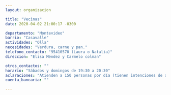 ```yaml
---
layout: organizacion

title: "Vecinas"
date: 2020-04-02 21:00:17 -0300

departamento: "Montevideo"
barrio: "Casavalle"
actividades: "Olla"
necesidades: "Verdura, carne y pan."
telefono_contacto: "95410570 (Laura o Natalia)"
direccion: "Elisa Méndez y Carmelo colman"

otros_contactos: ""
horario: "Sábados y domingos de 19:30 a 20:30"
aclaraciones: "Atienden a 150 personas por día (tienen intenciones de ampliar los días, pero no cuentan con los recursos)."
cuenta_bancaria: ""

---
```

